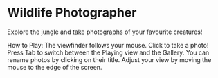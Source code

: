 # Wildlife Photographer

Explore the jungle and take photographs of your favourite creatures! 

How to Play:
The viewfinder follows your mouse. Click to take a photo!
Press Tab to switch between the Playing view and the Gallery. You can rename photos by clicking on their title.
Adjust your view by moving the mouse to the edge of the screen.
